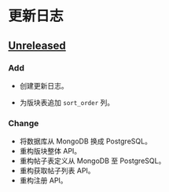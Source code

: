# 更新日志

## [Unreleased]

### Add

- 创建更新日志。
<!-- - 创建贡献指南。 -->
- 为版块表追加 `sort_order` 列。

### Change

- 将数据库从 MongoDB 换成 PostgreSQL。
- 重构版块整体 API。
- 重构帖子表定义从 MongoDB 至 PostgreSQL。
- 重构获取帖子列表 API。
- 重构注册 API。

[Unreleased]: https://github.com/NSDN/nya-client/compare/v1.0.0...HEAD
[1.0.0]: https://github.com/NSDN/nya-client/release/tag/v1.0.0
